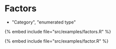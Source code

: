 # Factors


* "Category", "enumerated type"

{% embed include file="src/examples/factors.R" %}

{% embed include file="src/examples/factor.R" %}


